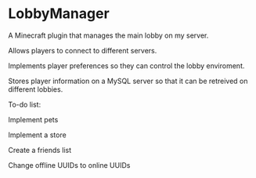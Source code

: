 # LobbyManager
A Minecraft plugin that manages the main lobby on my server.


Allows players to connect to different servers.

Implements player preferences so they can control the lobby enviroment.

Stores player information on a MySQL server so that it can be retreived on different lobbies.

To-do list:

Implement pets

Implement a store

Create a friends list

Change offline UUIDs to online UUIDs

